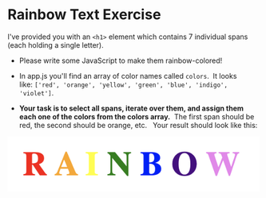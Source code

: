 # Rainbow Text Exercise

I've provided you with an `<h1>` element which contains 7 individual spans (each holding a single letter). 

-   Please write some JavaScript to make them rainbow-colored! 

-   In app.js you'll find an array of color names called `colors`.  It looks like: `['red', 'orange', 'yellow', 'green', 'blue', 'indigo', 'violet']`.

-   **Your task is to select all spans, iterate over them, and assign them each one of the colors from the colors array.**  The first span should be red, the second should be orange, etc.   Your result should look like this:

![Solution Output](./image.png)